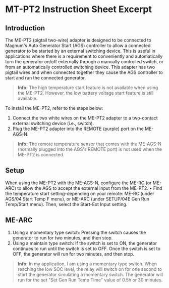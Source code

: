 # MT-PT2 Instruction Sheet Excerpt
## Introduction
The ME-PT2 (pigtail two-wire) adapter is designed to be connected to Magnum's Auto Generator Start (AGS) controller to allow a connected generator to be started by an external switching device. This is useful in applications where there is a requirement to conveniently and automatically turn the generator on/off externally through a manually controlled switch, or from an automatically controlled switching device.
This adapter has two pigtail wires and when connected together they cause the AGS controller to start and run the connected generator.

> **Info:** The high temperature start feature is not available when using the ME-PT2. However, the low battery voltage start feature is still available.

To install the ME-PT2, refer to the steps below:
1. Connect the two white wires on the ME-PT2 adapter to a two-contact external switching device (i.e., switch).
2. Plug the ME-PT2 adapter into the REMOTE (purple) port on the ME-AGS-N.

> **Info:** The remote temperature sensor that comes with the
ME-AGS-N (normally plugged into the AGS's REMOTE port) is not used when the ME-PT2 is connected.

## Setup
When using the ME-PT2 with the ME-AGS-N, configure the ME-RC (or ME-ARC) to allow the AGS to accept the external input from the ME-PT2.
• Find the temperature start setting-depending on your remote: ME-RC (under AGS/04 Start Temp F menu), or ME-ARC (under SETUP/04E Gen Run Temp/Start menu). Then, select the Start-Ext Input setting.

## ME-ARC
1. Using a momentary type switch: Pressing the switch causes the generator to run for two minutes, and then stop.
2. Using a maintain type switch: If the switch is set to ON, the generator continues to run until the switch is set to OFF. Once the switch is set to OFF, the generator will run for two minutes, and then stop.


> **Info:** In my application, I am using a momentary type switch. When reaching the low SOC level, the relay will switch on for one second to start the generator simulating a momentary switch. The generator will run for the set "Set Gen Run Temp Time" value of 0.5h or 30 minutes.

